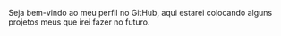 <p>Seja bem-vindo ao meu perfil no GitHub, aqui estarei colocando alguns projetos meus que irei fazer no futuro.</p>
